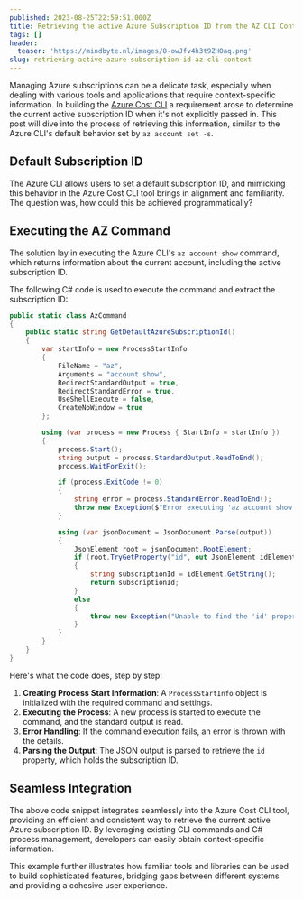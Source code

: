 ```yaml
---
published: 2023-08-25T22:59:51.000Z
title: Retrieving the active Azure Subscription ID from the AZ CLI Context
tags: []
header:
  teaser: 'https://mindbyte.nl/images/8-owJfv4h3t9ZHOaq.png'
slug: retrieving-active-azure-subscription-id-az-cli-context
---
```


Managing Azure subscriptions can be a delicate task, especially when dealing with various tools and applications that require context-specific information. In building the [Azure Cost CLI](https://github.com/mivano/azure-cost-cli) a requirement arose to determine the current active subscription ID when it's not explicitly passed in. This post will dive into the process of retrieving this information, similar to the Azure CLI's default behavior set by `az account set -s`.

## Default Subscription ID

The Azure CLI allows users to set a default subscription ID, and mimicking this behavior in the Azure Cost CLI tool brings in alignment and familiarity. The question was, how could this be achieved programmatically?

## Executing the AZ Command

The solution lay in executing the Azure CLI's `az account show` command, which returns information about the current account, including the active subscription ID.

The following C# code is used to execute the command and extract the subscription ID:

```csharp
public static class AzCommand
{
    public static string GetDefaultAzureSubscriptionId()
    {
        var startInfo = new ProcessStartInfo
        {
            FileName = "az",
            Arguments = "account show",
            RedirectStandardOutput = true,
            RedirectStandardError = true,
            UseShellExecute = false,
            CreateNoWindow = true
        };

        using (var process = new Process { StartInfo = startInfo })
        {
            process.Start();
            string output = process.StandardOutput.ReadToEnd();
            process.WaitForExit();

            if (process.ExitCode != 0)
            {
                string error = process.StandardError.ReadToEnd();
                throw new Exception($"Error executing 'az account show': {error}");
            }

            using (var jsonDocument = JsonDocument.Parse(output))
            {
                JsonElement root = jsonDocument.RootElement;
                if (root.TryGetProperty("id", out JsonElement idElement))
                {
                    string subscriptionId = idElement.GetString();
                    return subscriptionId;
                }
                else
                {
                    throw new Exception("Unable to find the 'id' property in the JSON output.");
                }
            }
        }
    }
}
```

Here's what the code does, step by step:

1. **Creating Process Start Information**: A `ProcessStartInfo` object is initialized with the required command and settings.
2. **Executing the Process**: A new process is started to execute the command, and the standard output is read.
3. **Error Handling**: If the command execution fails, an error is thrown with the details.
4. **Parsing the Output**: The JSON output is parsed to retrieve the `id` property, which holds the subscription ID.

## Seamless Integration

The above code snippet integrates seamlessly into the Azure Cost CLI tool, providing an efficient and consistent way to retrieve the current active Azure subscription ID. By leveraging existing CLI commands and C# process management, developers can easily obtain context-specific information.

This example further illustrates how familiar tools and libraries can be used to build sophisticated features, bridging gaps between different systems and providing a cohesive user experience.
